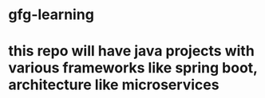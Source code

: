 # gfg-learning
# this repo will have java projects with various frameworks like spring boot, architecture like microservices
